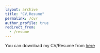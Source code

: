 ```yaml
---
layout: archive
title: "CV,Resume"
permalink: /cv/
author_profile: true
redirect_from:
  - /resume
---
```


You can download my CV/Resume from [here](https://ryozomasukawa.github.io/files/Resume_2023.pdf)
